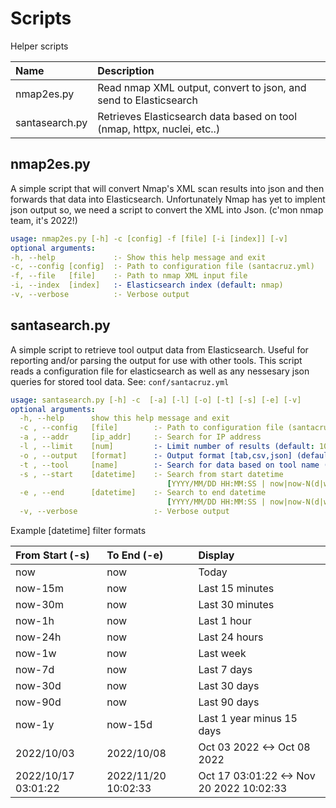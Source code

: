# Scripts
Helper scripts

| Name  | Description|
| :------------- | :------------- |
| nmap2es.py  | Read nmap XML output, convert to json, and send to Elasticsearch |
| santasearch.py  | Retrieves Elasticsearch data based on tool (nmap, httpx, nuclei, etc..) |

## nmap2es.py
A simple script that will convert Nmap's XML scan results into json and then forwards that data into Elasticsearch. Unfortunately Nmap has yet to implent json output so, we need a script to convert the XML into Json. (c'mon nmap team, it's 2022!)
```yaml
usage: nmap2es.py [-h] -c [config] -f [file] [-i [index]] [-v]
optional arguments:
-h, --help             :- Show this help message and exit
-c, --config [config]  :- Path to configuration file (santacruz.yml)
-f, --file   [file]    :- Path to nmap XML input file
-i, --index  [index]   :- Elasticsearch index (default: nmap)
-v, --verbose          :- Verbose output
```

## santasearch.py
A simple script to retrieve tool output data from Elasticsearch. Useful for reporting and/or parsing the output for use with other tools. This script reads a configuration file  for elasticsearch as well as any nessesary json queries for stored tool data. See: `conf/santacruz.yml`
```yaml
usage: santasearch.py [-h] -c  [-a] [-l] [-o] [-t] [-s] [-e] [-v]
optional arguments:
  -h, --help      show this help message and exit
  -c , --config   [file]        :- Path to configuration file (santacruz.yml)
  -a , --addr     [ip_addr]     :- Search for IP address
  -l , --limit    [num]         :- Limit number of results (default: 100)
  -o , --output   [format]      :- Output format [tab,csv,json] (default: tab)
  -t , --tool     [name]        :- Search for data based on tool name (default: all)
  -s , --start    [datetime]    :- Search from start datetime
                                   [YYYY/MM/DD HH:MM:SS | now|now-N(d|w|m|h|y)] (default: now-24h)
  -e , --end      [datetime]    :- Search to end datetime
                                   [YYYY/MM/DD HH:MM:SS | now|now-N(d|w|m|h|y)] (default: now)
  -v, --verbose                 :- Verbose output
```
Example [datetime] filter formats

|From Start (-s) |To End (-e) | Display|
| :------------- | :------------- |:------------- |
|now       | now |  Today|
|now-15m   | now |  Last 15 minutes|
|now-30m   | now |  Last 30 minutes|
|now-1h    | now |  Last 1 hour|
|now-24h   | now |  Last 24 hours|
|now-1w    | now |  Last week|
|now-7d    | now |  Last 7 days|
|now-30d   | now |  Last 30 days|
|now-90d   | now |  Last 90 days|
|now-1y    | now-15d |  Last 1 year minus 15 days|
|2022/10/03 | 2022/10/08| Oct 03 2022 <-> Oct 08 2022|
|2022/10/17 03:01:22| 2022/11/20 10:02:33| Oct 17 03:01:22 <-> Nov 20 2022 10:02:33|  
